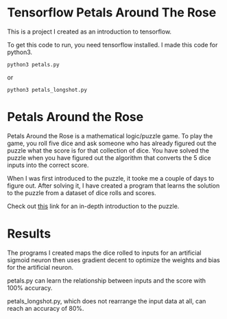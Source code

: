 # Tensorflow Petals Around The Rose
This is a project I created as an introduction to tensorflow.

To get this code to run, you need tensorflow installed. I made this code for python3.

    python3 petals.py
    
or 

    python3 petals_longshot.py

# Petals Around the Rose
Petals Around the Rose is a mathematical logic/puzzle game. To play the game, you roll five dice and ask someone who has already figured out the puzzle what the score is for that collection of dice. You have solved the puzzle when you have figured out the algorithm that converts the 5 dice inputs into the correct score.

When I was first introduced to the puzzle, it tooke me a couple of days to figure out. After solving it, I have created a program that learns the solution to the puzzle from a dataset of dice rolls and scores.

Check out [this](http://www.borrett.id.au/computing/petals-j.htm) link for an in-depth introduction to the puzzle.

# Results
The programs I created maps the dice rolled to inputs for an artificial sigmoid neuron then uses gradient decent to optimize the weights and bias for the artificial neuron.

 petals.py can learn the relationship between inputs and the score with 100% accuracy.
 
 petals_longshot.py, which does not rearrange the input data at all, can reach an accuracy of 80%.

